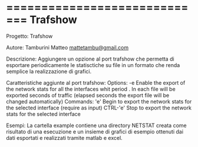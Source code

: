 =============================
Trafshow
=============================

 Progetto:
	Trafshow
	
 Autore:
	Tamburini Matteo <mattetambu@gmail.com>
	
 Descrizione: 
	Aggiungere un opzione al port trafshow che permetta di esportare periodicamente 
	le statisctiche su file in un formato che renda semplice la realizzazione di grafici.

 Caratteristiche aggiunte al port trafshow:
	Options:
		-e <time>
					Enable the export of the network stats for all the interfaces whit period <time>.
					In each file will be exported <time> seconds of traffic (elapsed <time> seconds the export file will be changed automatically)
	Commands:
		'e'			Begin to export the network stats for the selected interface (require <time> as input)
		CTRL-'e'	Stop to export the network stats for the selected interface

 Esempi:
	La cartella example contiene una directory NETSTAT creata come risultato di una esecuzione e
	un insieme di grafici di esempio ottenuti dai dati esportati e realizzati tramite matlab e excel.
	